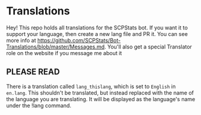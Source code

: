 # Translations
Hey! This repo holds all translations for the SCPStats bot. If you want it to support your language, then create a new lang file and PR it. You can see more info at https://github.com/SCPStats/Bot-Translations/blob/master/Messages.md. You'll also get a special Translator role on the website if you message me about it

## PLEASE READ
There is a translation called `lang_thislang`, which is set to `English` in `en.lang`. This shouldn't be translated, but instead replaced with the name of the language you are translating. It will be displayed as the language's name under the !lang command.
